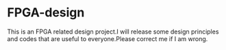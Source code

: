 # FPGA-design
This is an FPGA related design project.I will release some design principles and codes that are useful to everyone.Please correct me if I am wrong.
